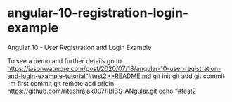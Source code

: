 # angular-10-registration-login-example

Angular 10 - User Registration and Login Example

To see a demo and further details go to https://jasonwatmore.com/post/2020/07/18/angular-10-user-registration-and-login-example-tutorial“#test2>>README.md
git init
git add
git commit -m first commit
git remote add origin https://github.com/riteshrajak007/IBIBS-ANgular.git
echo “#test2
